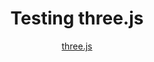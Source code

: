 <div align="center">
<h1>Testing three.js</h1>
<p><a href="https://threejs.org/">three.js</a></p>
</div>
